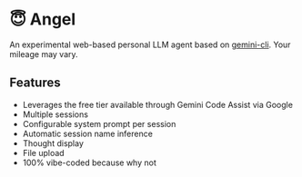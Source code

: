 # 😇 Angel

An experimental web-based personal LLM agent based on [gemini-cli]. Your mileage may vary.

[gemini-cli]: https://github.com/google-gemini/gemini-cli/

## Features

* Leverages the free tier available through Gemini Code Assist via Google
* Multiple sessions
* Configurable system prompt per session
* Automatic session name inference
* Thought display
* File upload
* 100% vibe-coded because why not

